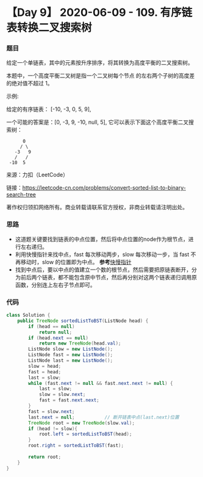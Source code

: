 # 【Day 9】 2020-06-09 - 109. 有序链表转换二叉搜索树 

### 题目

给定一个单链表，其中的元素按升序排序，将其转换为高度平衡的二叉搜索树。

本题中，一个高度平衡二叉树是指一个二叉树每个节点 的左右两个子树的高度差的绝对值不超过 1。

示例:

给定的有序链表： [-10, -3, 0, 5, 9],

一个可能的答案是：[0, -3, 9, -10, null, 5], 它可以表示下面这个高度平衡二叉搜索树：

```
      0
     / \
   -3   9
   /   /
 -10  5   
```

来源：力扣（LeetCode）

链接：https://leetcode-cn.com/problems/convert-sorted-list-to-binary-search-tree

著作权归领扣网络所有。商业转载请联系官方授权，非商业转载请注明出处。

### 思路

- 这道题关键要找到链表的中点位置，然后将中点位置的node作为根节点，进行左右递归。
- 利用快慢指针来找中点，fast 每次移动两步，slow 每次移动一步，当 fast 不再移动时，slow 的位置即为中点。 **参考**[快慢指针](https://juejin.im/post/5b46a7c75188251a8d36d482)
- 找到中点后，要以中点的值建立一个数的根节点，然后需要把原链表断开，分为前后两个链表，都不能包含原中节点，然后再分别对这两个链表递归调用原函数，分别连上左右子节点即可。

### 代码

```java
class Solution {
    public TreeNode sortedListToBST(ListNode head) {
        if (head == null)
            return null;
        if (head.next == null)
            return new TreeNode(head.val);
        ListNode slow = new ListNode();
        ListNode fast = new ListNode();
        ListNode last = new ListNode();
        slow = head;
        fast = head;
        last = slow;
        while (fast.next != null && fast.next.next != null) {
            last = slow;
            slow = slow.next;
            fast = fast.next.next;
        }
        fast = slow.next;
        last.next = null;			// 断开链表中点(last.next)位置
        TreeNode root = new TreeNode(slow.val);
        if (head != slow){
            root.left = sortedListToBST(head);
        }
        root.right = sortedListToBST(fast);
        
        return root;
    }
}
```

